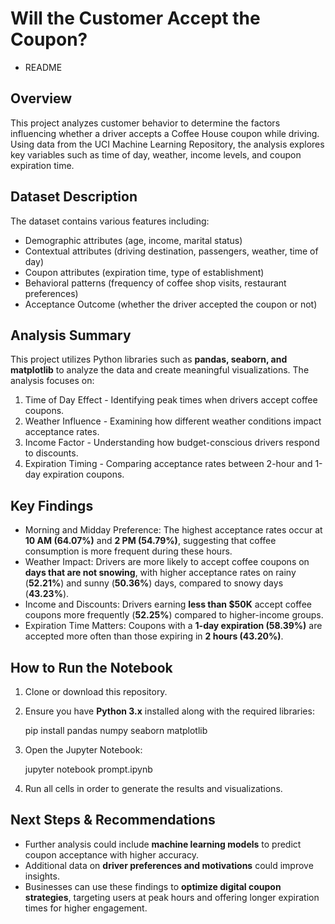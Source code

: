 # Will the Customer Accept the Coupon? 
- README

## Overview
This project analyzes customer behavior to determine the factors influencing whether a driver accepts a Coffee House coupon while driving. Using data from the UCI Machine Learning Repository, the analysis explores key variables such as time of day, weather, income levels, and coupon expiration time.

## Dataset Description
The dataset contains various features including:
- Demographic attributes (age, income, marital status)
- Contextual attributes (driving destination, passengers, weather, time of day)
- Coupon attributes (expiration time, type of establishment)
- Behavioral patterns (frequency of coffee shop visits, restaurant preferences)
- Acceptance Outcome (whether the driver accepted the coupon or not)

## Analysis Summary
This project utilizes Python libraries such as **pandas, seaborn, and matplotlib** to analyze the data and create meaningful visualizations. The analysis focuses on:
1. Time of Day Effect - Identifying peak times when drivers accept coffee coupons.
2. Weather Influence - Examining how different weather conditions impact acceptance rates.
3. Income Factor - Understanding how budget-conscious drivers respond to discounts.
4. Expiration Timing - Comparing acceptance rates between 2-hour and 1-day expiration coupons.

## Key Findings
- Morning and Midday Preference: The highest acceptance rates occur at **10 AM (64.07%)** and **2 PM (54.79%)**, suggesting that coffee consumption is more frequent during these hours.
- Weather Impact: Drivers are more likely to accept coffee coupons on **days that are not snowing**, with higher acceptance rates on rainy (**52.21%**) and sunny (**50.36%**) days, compared to snowy days (**43.23%**).
- Income and Discounts: Drivers earning **less than $50K** accept coffee coupons more frequently (**52.25%**) compared to higher-income groups.
- Expiration Time Matters: Coupons with a **1-day expiration (58.39%)** are accepted more often than those expiring in **2 hours (43.20%)**.

## How to Run the Notebook
1. Clone or download this repository.
2. Ensure you have **Python 3.x** installed along with the required libraries:
  
   pip install pandas numpy seaborn matplotlib
   
3. Open the Jupyter Notebook:
   
   jupyter notebook prompt.ipynb
  
4. Run all cells in order to generate the results and visualizations.

## Next Steps & Recommendations
- Further analysis could include **machine learning models** to predict coupon acceptance with higher accuracy.
- Additional data on **driver preferences and motivations** could improve insights.
- Businesses can use these findings to **optimize digital coupon strategies**, targeting users at peak hours and offering longer expiration times for higher engagement.



